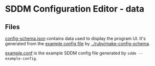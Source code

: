 # SDDM Configuration Editor - data

## Files
[config-schema.json](/data/config-schema.json) contains data used to display the program UI.
It's generated from the [example config file](data/example.conf) by
[../ruby/make-config-schema](/ruby/make-config-schema).

[example.conf](/data/example.conf) is the example SDDM config file generated by
`sddm --example-config`.
